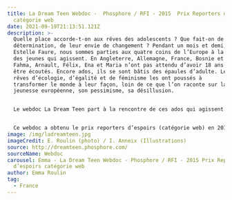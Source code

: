 ```yaml
---
title: La Dream Teen Webdoc -  Phosphore / RFI - 2015  Prix Reporters d’espoirs
  catégorie web
date: 2021-09-19T21:13:51.121Z
description: >-
  Quelle place accorde-t-on aux rêves des adolescents ? Que fait-on de leur
  détermination, de leur envie de changement ? Pendant un mois et demi, avec
  Estelle Faure, nous sommes parties aux quatre coins de l’Europe à la rencontre
  des jeunes qui agissent. En Angleterre, Allemagne, France, Bosnie et Bulgarie,
  Fahma, Arnault, Félix, Ena et Maria n’ont pas attendu d’avoir 18 ans pour
  être écoutés. Encore ados, ils se sont bâtis des épaules d’adulte. Leur
  rêves d’écologie, d’égalité et de féminisme les ont poussés à
  transformer le monde à leur façon, loin de ce que l’on raconte sur la
  jeunesse européenne, son pessimisme, sa désillusion. 


  Le webdoc La Dream Teen part à la rencontre de ces ados qui agissent. Ce reportage multimédia long format est un mélange de textes, sons, photos, vidéos, infographies permettant une immersion dans la vie des ados et une rencontre enrichie avec chacun d’eux. Sa lecture, basée sur le scroll permet au lecteur de suivre la narration de façon zen et fluide, de se laisser emporter par le récit. 


  Ce webdoc a obtenu le prix reporters d’espoirs (catégorie web) en 2015.
image: /img/ladreamteen.jpg
imageCredit: E. Roulin (photo) / I. Anneix (Illustrations)
source: http://dreamteen.phosphore.com/
sourceName: Webdoc
carousel: Emma - La Dream Teen Webdoc - Phosphore / RFI - 2015 Prix Reporters
  d’espoirs catégorie web
author: Emma Roulin
tag:
  - France
---
```

